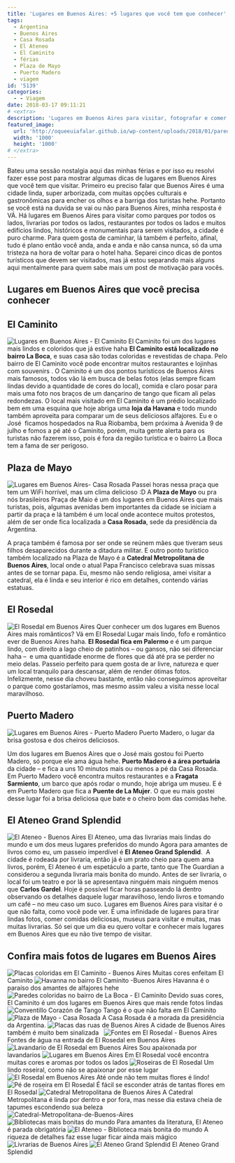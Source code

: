 ```yaml
---
title: 'Lugares em Buenos Aires: +5 lugares que você tem que conhecer'
tags:
  - Argentina
  - Buenos Aires
  - Casa Rosada
  - El Ateneo
  - El Caminito
  - férias
  - Plaza de Mayo
  - Puerto Madero
  - viagem
id: '5139'
categories:
  - - Viagem
date: 2018-03-17 09:11:21
# <extra>
description: 'Lugares em Buenos Aires para visitar, fotografar e comer é o que não falta. Confira várias dicas de lugares que você precisa conhecer em Buenos Aires.'
featured_image: 
  url: 'http://oqueeuiafalar.github.io/wp-content/uploads/2018/01/paredes-coloridas-bairro-el-caminito.jpg'
  width: '1000'
  height: '1000'
# </extra>
---
```


Bateu uma sessão nostalgia aqui das minhas férias e por isso eu resolvi fazer esse post para mostrar algumas dicas de lugares em Buenos Aires que você tem que visitar. Primeiro eu preciso falar que Buenos Aires é uma cidade linda, super arborizada, com muitas opções culturais e gastronômicas para encher os olhos e a barriga dos turistas hehe. Portanto se você está na duvida se vai ou não para Buenos Aires, minha resposta é VÁ. Há lugares em Buenos Aires para visitar como parques por todos os lados, livrarias por todos os lados, restaurantes por todos os lados e muitos edifícios lindos, históricos e monumentais para serem visitados, a cidade é puro charme. Para quem gosta de caminhar, lá também é perfeito, afinal, tudo é plano então você anda, anda e anda e não cansa nunca, só da uma tristeza na hora de voltar para o hotel haha. Separei cinco dicas de pontos turísticos que devem ser visitados, mas já estou separando mais alguns aqui mentalmente para quem sabe mais um post de motivação para vocês.

## Lugares em Buenos Aires que você precisa conhecer

## El Caminito

![Lugares em Buenos Aires - El Caminito ](/wp-content/uploads/2018/01/El-caminito-em-buenos-aires.jpg) El Caminito foi um dos lugares mais lindos e coloridos que já estive haha **El Caminito está localizado no bairro La Boca**, e suas casa são todas coloridas e revestidas de chapa. Pelo bairro de El Caminito você pode encontrar muitos restaurantes e lojinhas com souvenirs . O Caminito é um dos pontos turísticos de Buenos Aires mais famosos, todos vão lá em busca de belas fotos (elas sempre ficam lindas devido a quantidade de cores do local), comida e claro posar para mais uma foto nos braços de um dançarino de tango que ficam ali pelas redondezas. O local mais visitado em El Caminito é um prédio localizado bem em uma esquina que hoje abriga uma **loja da Havana** e todo mundo também aproveita para comparar um de seus deliciosos alfajores. Eu e o José  ficamos hospedados na Rua Riobamba, bem próxima à Avenida 9 de julho e fomos a pé até o Caminito, porém, muita gente alerta para os turistas não fazerem isso, pois é fora da região turística e o bairro La Boca tem a fama de ser perigoso.

## Plaza de Mayo

![Lugares em Buenos Aires- Casa Rosada](/wp-content/uploads/2018/01/lugares-em-buenos-aires-casa-rosada.jpg) Passei horas nessa praça que tem um WiFi horrível, mas um clima delicioso :D A **Plaza de Mayo** ou pra nós brasileiros Praça de Maio é um dos lugares em Buenos Aires que mais turistas, pois, algumas avenidas bem importantes da cidade se iniciam a partir da praça e lá também é um local onde acontece muitos protestos, além de ser onde fica localizada a **Casa Rosada**, sede da presidência da Argentina.

A praça também é famosa por ser onde se reúnem mães que tiveram seus filhos desaparecidos durante a ditadura militar. E outro ponto turístico também localizado na Plaza de Mayo é a **Catedral Metropolitana de Buenos Aires**, local onde o atual Papa Francisco celebrava suas missas antes de se tornar papa. Eu, mesmo não sendo religiosa, amei visitar a catedral, ela é linda e seu interior é rico em detalhes, contendo várias estatuas.

## El Rosedal

![El Rosedal em Buenos Aires](/wp-content/uploads/2018/01/el-rosedal-buenos-aires.jpg) Quer conhecer um dos lugares em Buenos Aires mais românticos? Vá em El Rosedal Lugar mais lindo, fofo e romântico ever de Buenos Aires haha. **El Rosedal fica em Palermo** e é um parque lindo, com direito a lago cheio de patinhos – ou gansos, não sei diferenciar haha –  e uma quantidade enorme de flores que dá até pra se perder no meio delas. Passeio perfeito para quem gosta de ar livre, natureza e quer um local tranquilo para descansar, além de render ótimas fotos. Infelizmente, nesse dia choveu bastante, então não conseguimos aproveitar o parque como gostaríamos, mas mesmo assim valeu a visita nesse local maravilhoso.

## Puerto Madero

![Lugares em Buenos Aires - Puerto Madero ](/wp-content/uploads/2018/01/puerto-madero-em-buenos-aires.jpg) Puerto Madero, o lugar da brisa gostosa e dos cheiros deliciosos.

Um dos lugares em Buenos Aires que o José mais gostou foi Puerto Madero, só porque ele ama água hehe. **Puerto Madero é a área portuária** da cidade – e fica a uns 10 minutos mais ou menos a pé da Casa Rosada. Em Puerto Madero você encontra muitos restaurantes e a **Fragata Sarmiento**, um barco que após rodar o mundo, hoje abriga um museu. E é em Puerto Madero que fica a **Puente de La Mujer**. O que eu mais gostei desse lugar foi a brisa deliciosa que bate e o cheiro bom das comidas hehe.

## El Ateneo Grand Splendid

![El Ateneo - Buenos Aires](/wp-content/uploads/2018/01/el-ateneo-buenos-aires.jpg) El Ateneo, uma das livrarias mais lindas do mundo e um dos meus lugares preferidos do mundo Agora para amantes de livros como eu, um passeio imperdível é **El Ateneo Grand Splendid**.  A cidade é rodeada por livraria, então já é um prato cheio para quem ama livros, porém, El Ateneo é um espetáculo a parte, tanto que The Guardian a considerou a segunda livraria mais bonita do mundo. Antes de ser livraria, o local foi um teatro e por lá se apresentava ninguém mais ninguém menos que **Carlos Gardel**. Hoje é possível ficar horas passeando lá dentro observando os detalhes daquele lugar maravilhoso, lendo livros e tomando um café – no meu caso um suco. Lugares em Buenos Aires para visitar é o que não falta, como você pode ver. É uma infinidade de lugares para tirar lindas fotos, comer comidas deliciosas, museus para visitar e muitas, mas muitas livrarias. Só sei que um dia eu quero voltar e conhecer mais lugares em Buenos Aires que eu não tive tempo de visitar.

## Confira mais fotos de lugares em Buenos Aires

![Placas coloridas em El Caminito - Buenos Aires](/wp-content/uploads/2018/01/placas-em-el-caminito-buenos-aires.jpg) Muitas cores enfeitam El Caminito ![Havanna no bairro El Caminito -Buenos Aires](/wp-content/uploads/2018/01/entrada-havanna-em-el-caminito-buenos-aires.jpg) Havanna é o paraíso dos amantes de alfajores hehe ![Paredes coloridas no bairro de La Boca - El Caminito ](/wp-content/uploads/2018/01/paredes-coloridas-bairro-el-caminito.jpg) Devido suas cores, El Caminito é um dos lugares em Buenos Aires que mais rende fotos lindas ![Conventillo Corazón de Tango](/wp-content/uploads/2018/01/Conventillo-Corazón-de-Tango.jpg) Tango é o que não falta em El Caminito ![Plaza de Mayo - Casa Rosada](/wp-content/uploads/2018/01/praza-de-mayo-casa-rosada-1.jpg) A Casa Rosada é a morada da presidência da Argentina. ![Placas das ruas de Buenos Aires](/wp-content/uploads/2018/01/placas-ruas-buenos-aires.jpg) A cidade de Buenos Aires também é muito bem sinalizada   ![Fontes em El Rosedal - Buenos Aires](/wp-content/uploads/2018/01/el-rosedal-em-buenos-aires-fontes.jpg) Fontes de água na entrada de El Rosedal em Buenos Aires ![Lavandario de El Rosedal em Buenos Aires](/wp-content/uploads/2018/01/lavandas-em-el-rosedal-buenos-aires.jpg) Sou apaixonada por lavandarios ![Lugares em Buenos Aires](/wp-content/uploads/2018/01/lavandario-el-rosedal-buenos-aires.jpg) Em El Rosedal você encontra muitas cores e aromas por todos os lados ![Roseiras de El Rosedal](/wp-content/uploads/2018/01/roseiras-em-el-rosedal.jpg) Um lindo roseiral, como não se apaixonar por esse lugar ![El Rosedal em Buenos Aires](/wp-content/uploads/2018/01/visitando-el-rosedal-buenos-aires.jpg) Até onde não tem muitas flores é lindo! ![Pé de roseira em El Rosedal](/wp-content/uploads/2018/01/flores-de-el-rosedal-buenos-aires.jpg) É fácil se esconder atrás de tantas flores em El Rosedal ![Catedral Metropolitana de Buenos Aires](/wp-content/uploads/2018/01/Catedral-Metropolitana-de-Buenos-Aires-Plaza-de-Mayo.jpg) A Catedral Metropolitana é linda por dentro e por fora, mas nesse dia estava cheia de tapumes escondendo sua beleza ![Catedral-Metropolitana-de-Buenos-Aires](/wp-content/uploads/2018/01/Catedral-Metropolitana-de-Buenos-Aires-1.jpg) ![Bibliotecas mais bonitas do mundo](/wp-content/uploads/2018/01/El-Ateneo-Buenos-Aires.jpg) Para amantes da literatura, El Ateneo é parada obrigatória ![El Ateneo - Biblioteca mais bonita do mundo](/wp-content/uploads/2018/01/detalhes-el-ateneo-buenos-aires.jpg) A riqueza de detalhes faz esse lugar ficar ainda mais mágico ![Livrarias de Buenos Aires](/wp-content/uploads/2018/01/biblioteca-el-ateneo-buenos-aires.jpg) ![El Ateneo Grand Splendid](/wp-content/uploads/2018/01/el-ateneo-grand-splendid.jpg) El Ateneo Grand Splendid
